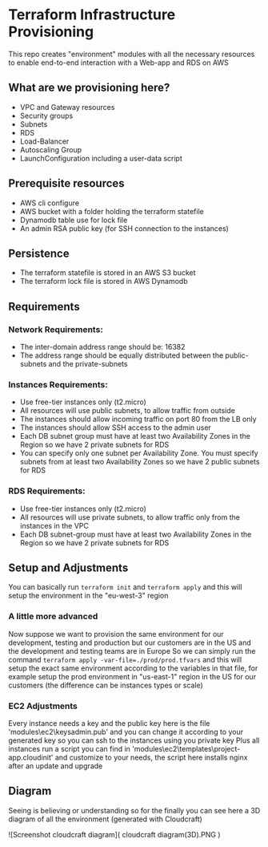 # Terraform Infrastructure Provisioning
This repo creates "environment" modules with all the necessary resources to enable end-to-end interaction with a Web-app and RDS on AWS


## What are we provisioning here?
- VPC and Gateway resources
- Security groups
- Subnets
- RDS
- Load-Balancer
- Autoscaling Group
- LaunchConfiguration including a user-data script


## Prerequisite resources
- AWS cli configure
- AWS bucket with a folder holding the terraform statefile
- Dynamodb table use for lock file
- An admin RSA public key (for SSH connection to the instances)


## Persistence
- The terraform statefile is stored in an AWS S3 bucket
- The terraform lock file is stored in AWS Dynamodb


## Requirements

### Network Requirements:
- The inter-domain address range should be: 16382
- The address range should be equally distributed between the public-subnets and the private-subnets

### Instances Requirements:
- Use free-tier instances only (t2.micro)
- All resources will use public subnets, to allow traffic from outside
- The instances should allow incoming traffic on port 80 from the LB only
- The instances should allow SSH access to the admin user
- Each DB subnet group must have at least two Availability Zones in the Region so we have 2 private subnets for RDS
- You can specify only one subnet per Availability Zone. You must specify subnets from at least two Availability Zones so we have 2 public subnets for RDS

### RDS Requirements:
- Use free-tier instances only (t2.micro)
- All resources will use private subnets, to allow traffic only from the instances in the VPC
- Each DB subnet-group must have at least two Availability Zones in the Region so we have 2 private subnets for RDS


## Setup and Adjustments
You can basically run ```terraform init``` and ```terraform apply``` and this will setup the environment in the "eu-west-3" region

### A little more advanced
Now suppose we want to provision the same environment for our development, testing and production but our customers are in the US and the development and testing teams are in Europe
So we can simply run the command ```terraform apply -var-file=./prod/prod.tfvars``` and this will setup the exact same environment according to the variables in that file,
for example setup the prod environment in "us-east-1" region in the US for our customers
(the difference can be instances types or scale)

### EC2 Adjustments
Every instance needs a key and the public key here is the file 'modules\ec2\keysadmin.pub' and you can change it according to your generated key so you can ssh to the instances using you private key
Plus all instances run a script you can find in 'modules\ec2\templates\project-app.cloudinit' and customize to your needs, the script here installs nginx after an update and upgrade


## Diagram
Seeing is believing or understanding so for the finally you can see here a 3D diagram of all the environment
(generated with Cloudcraft)

![Screenshot cloudcraft diagram]( cloudcraft diagram(3D).PNG )
